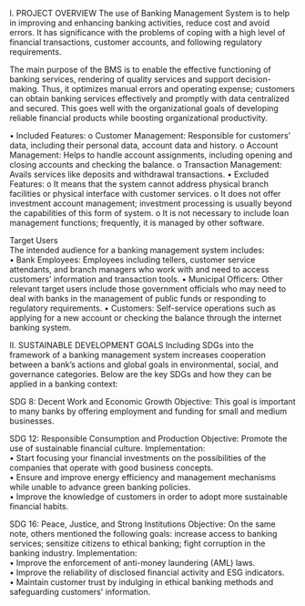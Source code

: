 I.	PROJECT OVERVIEW
The use of Banking Management System is to help in improving and enhancing banking activities, reduce cost and avoid errors. It has significance with the problems of coping with a high level of financial transactions, customer accounts, and following regulatory requirements.

The main purpose of the BMS is to enable the effective functioning of banking services, rendering of quality services and support decision-making. Thus, it optimizes manual errors and operating expense; customers can obtain banking services effectively and promptly with data centralized and secured. This goes well with the organizational goals of developing reliable financial products while boosting organizational productivity.

•	Included Features:
   o	Customer Management: Responsible for customers’ data, including their personal data, account data and history.
   o	Account Management: Helps to handle account assignments, including opening and closing accounts and checking the balance.
   o	Transaction Management: Avails services like deposits and withdrawal transactions.
•	Excluded Features:
   o	It means that the system cannot address physical branch facilities or physical interface with customer services.
   o	It does not offer investment account management; investment processing is usually beyond the capabilities of this form of system.
   o	It is not necessary to include loan management functions; frequently, it is managed by other software.
   
Target Users											     
The intended audience for a banking management system includes:                                                                                                                            
•	Bank Employees: Employees including tellers, customer service attendants, and branch managers who work with and need to access customers’ information and transaction tools.
•	Municipal Officers: Other relevant target users include those government officials who may need to deal with banks in the management of public funds or responding to regulatory requirements.
•	Customers: Self-service operations such as applying for a new account or checking the balance through the internet banking system.

II.	SUSTAINABLE DEVELOPMENT GOALS
Including SDGs into the framework of a banking management system increases cooperation between a bank’s actions and global goals in environmental, social, and governance categories. Below are the key SDGs and how they can be applied in a banking context:

SDG 8: Decent Work and Economic Growth
Objective: This goal is important to many banks by offering employment and funding for small and medium businesses.

SDG 12: Responsible Consumption and Production
Objective: Promote the use of sustainable financial culture.
Implementation: 								            
•	Start focusing your financial investments on the possibilities of the companies that operate with good business concepts.						        
•	Ensure and improve energy efficiency and management mechanisms while unable to advance green banking policies.						      
•	Improve the knowledge of customers in order to adopt more sustainable financial habits.

SDG 16: Peace, Justice, and Strong Institutions
Objective: On the same note, others mentioned the following goals: increase access to banking services; sensitize citizens to ethical banking; fight corruption in the banking industry.
Implementation:								      
•	Improve the enforcement of anti-money laundering (AML) laws.		      
•	Improve the reliability of disclosed financial activity and ESG indicators.        
•	Maintain customer trust by indulging in ethical banking methods and safeguarding customers' information.
